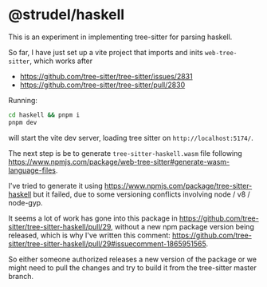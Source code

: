 # @strudel/haskell

This is an experiment in implementing tree-sitter for parsing haskell.

So far, I have just set up a vite project that imports and inits `web-tree-sitter`, which works after

- <https://github.com/tree-sitter/tree-sitter/issues/2831>
- <https://github.com/tree-sitter/tree-sitter/pull/2830>

Running:

```sh
cd haskell && pnpm i
pnpm dev
```

will start the vite dev server, loading tree sitter on `http://localhost:5174/`.

The next step is be to generate `tree-sitter-haskell.wasm` file following <https://www.npmjs.com/package/web-tree-sitter#generate-wasm-language-files>.

I've tried to generate it using <https://www.npmjs.com/package/tree-sitter-haskell> but it failed, due to some versioning conflicts involving node / v8 / node-gyp.

It seems a lot of work has gone into this package in <https://github.com/tree-sitter/tree-sitter-haskell/pull/29>, without a new npm package version being released, which is why I've written this comment: <https://github.com/tree-sitter/tree-sitter-haskell/pull/29#issuecomment-1865951565>.

So either someone authorized releases a new version of the package or we might need to pull the changes and try to build it from the tree-sitter master branch.
